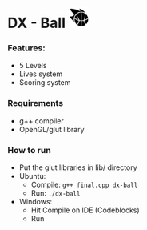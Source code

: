 # DX - Ball  <img src='img/dx.png' style='height:1.5em;'/>

### Features:
- 5 Levels
- Lives system
- Scoring system

### Requirements
- g++ compiler
- OpenGL/glut library

### How to run
- Put the glut libraries in lib/ directory
- Ubuntu:
  - Compile: `g++ final.cpp dx-ball`
  - Run: `./dx-ball`
- Windows:
  - Hit Compile on IDE (Codeblocks)
  - Run